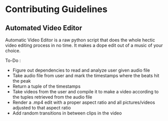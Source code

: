 # Contributing Guidelines
## Automated Video Editor

Automatic Video Editor is a raw python script that does the whole hectic video editing process in no time. It makes a dope edit out of a music of your choice.

To-Do :

- Figure out dependencies to read and analyze user given audio file
- Take audio file from user and mark the timestamps where the beats hit the peak
- Return a tuple of the timestamps
- Take videos from the user and compile it to make a video according to the tuples retrieved from the audio file
- Render a .mp4 edit with a proper aspect ratio and all pictures/videos adjusted to that aspect ratio
- Add random transitions in between clips in the video
